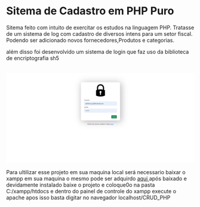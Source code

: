 <h1> Sitema de Cadastro em PHP Puro </h1>


<p> Sitema feito com intuito de exercitar os estudos na linguagem PHP. Tratasse de um sistema de log com cadastro de diversos intens para um setor fiscal. Podendo ser adicionado novos
  fornecedores,Produtos e categorias.</p>
  
  
  
  <p> além disso foi desenvolvido um sistema de login que faz uso da biblioteca de encriptografia sh5 </p>
  
  <br>
  <img src="https://github.com/lucas41/PHP_CRUD/blob/main/img/captura.png">


<p> Para ultilizar esse projeto em sua maquina local será necessario baixar o xampp em sua maquina o mesmo pode ser adquirdo <a href=""> aqui </a> após baixado e devidamente instalado baixe o projeto e coloque0o na pasta C:/xampp/htdocs e dentro do painel de controle do xampp execute o apache apos isso basta digitar no navegador localhost/CRUD_PHP </p>
